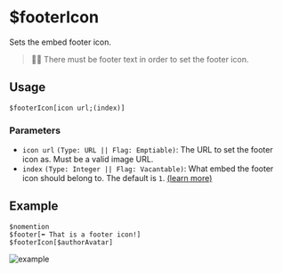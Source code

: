 # $footerIcon
Sets the embed footer icon.
> 🧙‍♂️ There must be footer text in order to set the footer icon.

## Usage
```
$footerIcon[icon url;(index)]
```

### Parameters
- `icon url` `(Type: URL || Flag: Emptiable)`: The URL to set the footer icon as. Must be a valid image URL.
- `index` `(Type: Integer || Flag: Vacantable)`: What embed the footer icon should belong to. The default is `1`. [(learn more)](../resources/embedIndexes.md)

## Example
```
$nomention
$footer[⬅️ That is a footer icon!]
$footerIcon[$authorAvatar]
```

![example](https://user-images.githubusercontent.com/69215413/123020288-1544f180-d3a0-11eb-9378-3e83e1d1cb60.png)
